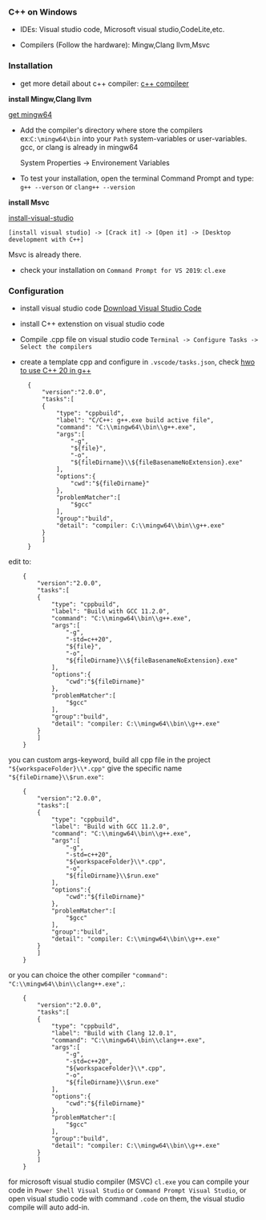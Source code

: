 ### C++ on Windows

- IDEs: Visual studio code, Microsoft visual studio,CodeLite,etc.

- Compilers (Follow the hardware): Mingw,Clang llvm,Msvc

### Installation

- get more detail about c++ compiler: [c++ compileer](https://en.cppreference.com/w/cpp/compiler_support)

**install Mingw,Clang llvm**

[get mingw64](https://winlibs.com/)

- Add the compiler's directory where store the compilers ex:`C:\mingw64\bin` into your `Path` system-variables or user-variables. gcc, or clang is already in mingw64

	System Properties -> Environement Variables

- To test your installation, open the terminal Command Prompt and type: `g++ --verson` or `clang++ --version`

**install Msvc**

[install-visual-studio](https://docs.microsoft.com/en-us/visualstudio/install/install-visual-studio?view=vs-2022)

	[install visual studio] -> [Crack it] -> [Open it] -> [Desktop development with C++]

Msvc is already there.

- check your installation on `Command Prompt for VS 2019`: `cl.exe`

### Configuration

- install visual studio code [Download Visual Studio Code](https://code.visualstudio.com/download)

- install C++ extenstion on visual studio code

- Compile .cpp file on visual studio code `Terminal -> Configure Tasks -> Select the compilers`

- create a template cpp and configure in `.vscode/tasks.json`, check [hwo to use C++ 20 in g++](https://stackoverflow.com/questions/66975491/how-to-use-c-20-in-g)

		{
			"version":"2.0.0",
			"tasks":[
			{
				"type": "cppbuild",
				"label": "C/C++: g++.exe build active file",
				"command": "C:\\mingw64\\bin\\g++.exe",
				"args":[
					"-g",
					"${file}",
					"-o",
					"${fileDirname}\\${fileBasenameNoExtension}.exe"
				],
				"options":{
					"cwd":"${fileDirname}"
				},
				"problemMatcher":[
					"$gcc"
				],
				"group":"build",
				"detail": "compiler: C:\\mingw64\\bin\\g++.exe"
			}
			]
		}

edit to:

		{
			"version":"2.0.0",
			"tasks":[
			{
				"type": "cppbuild",
				"label": "Build with GCC 11.2.0",
				"command": "C:\\mingw64\\bin\\g++.exe",
				"args":[
					"-g",
					"-std=c++20",
					"${file}",
					"-o",
					"${fileDirname}\\${fileBasenameNoExtension}.exe"
				],
				"options":{
					"cwd":"${fileDirname}"
				},
				"problemMatcher":[
					"$gcc"
				],
				"group":"build",
				"detail": "compiler: C:\\mingw64\\bin\\g++.exe"
			}
			]
		}

you can custom args-keyword, build all cpp file in the project `"${workspaceFolder}\\*.cpp"` give the specific name `"${fileDirname}\\$run.exe"`:

		{
			"version":"2.0.0",
			"tasks":[
			{
				"type": "cppbuild",
				"label": "Build with GCC 11.2.0",
				"command": "C:\\mingw64\\bin\\g++.exe",
				"args":[
					"-g",
					"-std=c++20",
					"${workspaceFolder}\\*.cpp",
					"-o",
					"${fileDirname}\\$run.exe"
				],
				"options":{
					"cwd":"${fileDirname}"
				},
				"problemMatcher":[
					"$gcc"
				],
				"group":"build",
				"detail": "compiler: C:\\mingw64\\bin\\g++.exe"
			}
			]
		}

or you can choice the other compiler `"command": "C:\\mingw64\\bin\\clang++.exe",`:

		{
			"version":"2.0.0",
			"tasks":[
			{
				"type": "cppbuild",
				"label": "Build with Clang 12.0.1",
				"command": "C:\\mingw64\\bin\\clang++.exe",
				"args":[
					"-g",
					"-std=c++20",
					"${workspaceFolder}\\*.cpp",
					"-o",
					"${fileDirname}\\$run.exe"
				],
				"options":{
					"cwd":"${fileDirname}"
				},
				"problemMatcher":[
					"$gcc"
				],
				"group":"build",
				"detail": "compiler: C:\\mingw64\\bin\\g++.exe"
			}
			]
		}

for microsoft visual studio compiler (MSVC) `cl.exe` you can compile your code in `Power Shell Visual Studio` or `Command Prompt Visual Studio`, or open visual studio code with command `.code` on them, the visual studio compile will auto add-in.